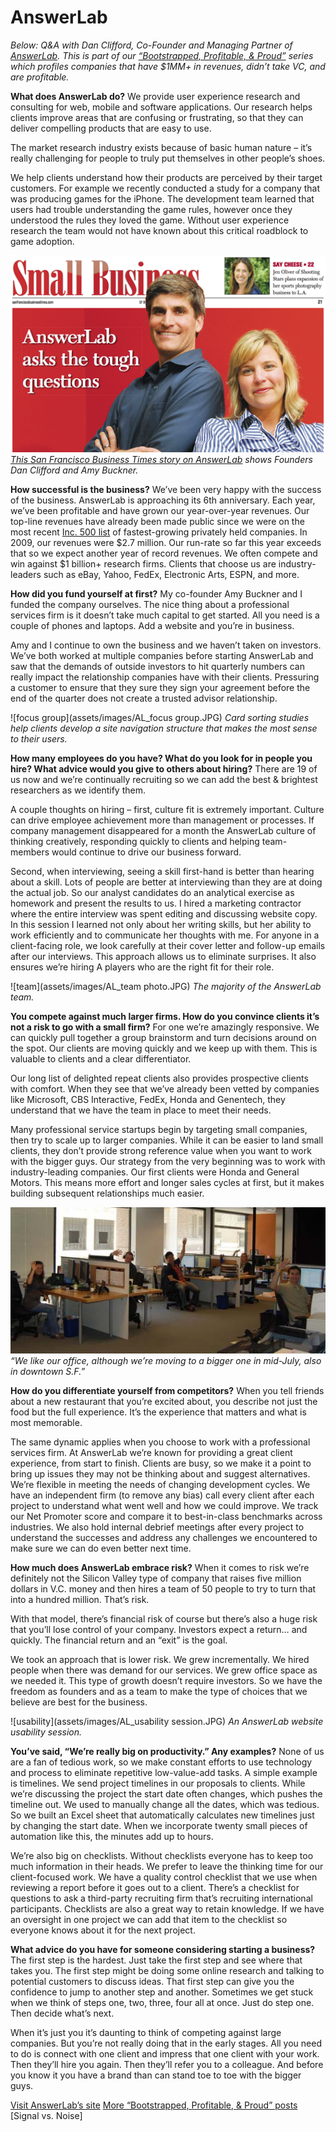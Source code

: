 # AnswerLab

<em>Below: Q&amp;A with Dan Clifford, Co-Founder and Managing Partner of <a href="http://answerlab.com/">AnswerLab</a>. This is part of our <a href="http://bit.ly/ccc5C7">“Bootstrapped, Profitable, &amp; Proud”</a> series which profiles companies that have $1MM+ in revenues, didn’t take VC, and are profitable.</em>

<strong>What does AnswerLab do?</strong>
We provide user experience research and consulting for web, mobile and software applications. Our research helps clients improve areas that are confusing or frustrating, so that they can deliver compelling products that are easy to use.

The market research industry exists because of basic human nature – it’s really challenging for people to truly put themselves in other people’s shoes.

We help clients understand how their products are perceived by their target customers. For example we recently conducted a study for a company that was producing games for the iPhone. The development team learned that users had trouble understanding the game rules, however once they understood the rules they loved the game. Without user experience research the team would not have known about this critical roadblock to game adoption.

<a href="http://sanfrancisco.bizjournals.com/sanfrancisco/stories/2009/09/07/smallb1.html" class="image">![small biz](assets/images/answer_lab_small_biz.png)</a>
<em><a href="http://sanfrancisco.bizjournals.com/sanfrancisco/stories/2009/09/07/smallb1.html">This San Francisco Business Times story on AnswerLab</a> shows Founders Dan Clifford and Amy Buckner.</em>

<strong>How successful is the business?</strong> 
We’ve been very happy with the success of the business. AnswerLab is approaching its 6th anniversary. Each year, we’ve been profitable and have grown our year-over-year revenues. Our top-line revenues have already been made public since we were on the most recent <a href="http://www.inc.com/inc5000/2009/company-profile.html?id=200903650">Inc. 500 list</a> of fastest-growing privately held companies. In 2009, our revenues were $2.7 million. Our run-rate so far this year exceeds that so we expect another year of record revenues. We often compete and win against $1 billion+ research firms. Clients that choose us are industry-leaders such as eBay, Yahoo, FedEx, Electronic Arts, <span class="caps">ESPN</span>, and more.

<strong>How did you fund yourself at first?</strong> 
My co-founder Amy Buckner and I funded the company ourselves. The nice thing about a professional services firm is it doesn’t take much capital to get started. All you need is a couple of phones and laptops. Add a website and you’re in business.

Amy and I continue to own the business and we haven’t taken on investors. We’ve both worked at multiple companies before starting AnswerLab and saw that the demands of outside investors to hit quarterly numbers can really impact the relationship companies have with their clients. Pressuring a customer to ensure that they sure they sign your agreement before the end of the quarter does not create a trusted advisor relationship.

![focus group](assets/images/AL_focus group.JPG)
<em>Card sorting studies help clients develop a site navigation structure that makes the most sense to their users.</em>

<strong>How many employees do you have? What do you look for in people you hire? What advice would you give to others about hiring?</strong> 
There are 19 of us now and we’re continually recruiting so we can add the best &amp; brightest researchers as we identify them.

A couple thoughts on hiring – first, culture fit is extremely important. Culture can drive employee achievement more than management or processes. If company management disappeared for a month the AnswerLab culture of thinking creatively, responding quickly to clients and helping team-members would continue to drive our business forward.

Second, when interviewing, seeing a skill first-hand is better than hearing about a skill. Lots of people are better at interviewing than they are at doing the actual job. So our analyst candidates do an analytical exercise as homework and present the results to us. I hired a marketing contractor where the entire interview was spent editing and discussing website copy. In this session I learned not only about her writing skills, but her ability to work efficiently and to communicate her thoughts with me. For anyone in a client-facing role, we look carefully at their cover letter and follow-up emails after our interviews. This approach allows us to eliminate surprises. It also ensures we’re hiring A players who are the right fit for their role.

![team](assets/images/AL_team photo.JPG)
<em>The majority of the AnswerLab team.</em>

<strong>You compete against much larger firms. How do you convince clients it’s not a risk to go with a small firm?</strong>
For one we’re amazingly responsive. We can quickly pull together a group brainstorm and turn decisions around on the spot. Our clients are moving quickly and we keep up with them. This is valuable to clients and a clear differentiator.

Our long list of delighted repeat clients also provides prospective clients with comfort. When they see that we’ve already been vetted by companies like Microsoft, <span class="caps">CBS</span> Interactive, FedEx, Honda and Genentech, they understand that we have the team in place to meet their needs.

Many professional service startups begin by targeting small companies, then try to scale up to larger companies. While it can be easier to land small clients, they don’t provide strong reference value when you want to work with the bigger guys. Our strategy from the very beginning was to work with industry-leading companies. Our first clients were Honda and General Motors. This means more effort and longer sales cycles at first, but it makes building subsequent relationships much easier.

![office](assets/images/AL_office.JPG)
<em>“We like our office, although we’re moving to a bigger one in mid-July, also in downtown S.F.”</em>

<strong>How do you differentiate yourself from competitors?</strong> 
When you tell friends about a new restaurant that you’re excited about, you describe not just the food but the full experience. It’s the experience that matters and what is most memorable.

The same dynamic applies when you choose to work with a professional services firm. At AnswerLab we’re known for providing a great client experience, from start to finish. Clients are busy, so we make it a point to bring up issues they may not be thinking about and suggest alternatives. We’re flexible in meeting the needs of changing development cycles. We have an independent firm (to remove any bias) call every client after each project to understand what went well and how we could improve. We track our Net Promoter score and compare it to best-in-class benchmarks across industries. We also hold internal debrief meetings after every project to understand the successes and address any challenges we encountered to make sure we can do even better next time.

<strong>How much does AnswerLab embrace risk?</strong> 
When it comes to risk we’re definitely not the Silicon Valley type of company that raises five million dollars in V.C. money and then hires a team of 50 people to try to turn that into a hundred million. That’s risk.

With that model, there’s financial risk of course but there’s also a huge risk that you’ll lose control of your company. Investors expect a return… and quickly. The financial return and an “exit” is the goal.

We took an approach that is lower risk. We grew incrementally. We hired people when there was demand for our services. We grew office space as we needed it. This type of growth doesn’t require investors. So we have the freedom as founders and as a team to make the type of choices that we believe are best for the business.

![usability](assets/images/AL_usability session.JPG)
<em>An AnswerLab website usability session.</em>

<strong>You’ve said, “We’re really big on productivity.” Any examples?</strong> 
None of us are a fan of tedious work, so we make constant efforts to use technology and process to eliminate repetitive low-value-add tasks. A simple example is timelines. We send project timelines in our proposals to clients. While we’re discussing the project the start date often changes, which pushes the timeline out. We used to manually change all the dates, which was tedious. So we built an Excel sheet that automatically calculates new timelines just by changing the start date. When we incorporate twenty small pieces of automation like this, the minutes add up to hours.

We’re also big on checklists. Without checklists everyone has to keep too much information in their heads. We prefer to leave the thinking time for our client-focused work. We have a quality control checklist that we use when reviewing a report before it goes out to a client. There’s a checklist for questions to ask a third-party recruiting firm that’s recruiting international participants. Checklists are also a great way to retain knowledge. If we have an oversight in one project we can add that item to the checklist so everyone knows about it for the next project.

<strong>What advice do you have for someone considering starting a business?</strong> 
The first step is the hardest. Just take the first step and see where that takes you. The first step might be doing some online research and talking to potential customers to discuss ideas. That first step can give you the confidence to jump to another step and another. Sometimes we get stuck when we think of steps one, two, three, four all at once. Just do step one. Then decide what’s next.

When it’s just you it’s daunting to think of competing against large companies. But you’re not really doing that in the early stages. All you need to do is connect with one client and impress that one client with your work. Then they’ll hire you again. Then they’ll refer you to a colleague. And before you know it you have a brand than can stand toe to toe with the bigger guys.

<a href="http://answerlab.com/">Visit AnswerLab’s site</a>
<a href="http://bit.ly/ccc5C7">More “Bootstrapped, Profitable, &amp; Proud” posts</a> [Signal vs. Noise]

